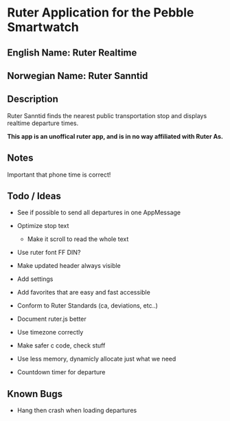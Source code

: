 # Ruter Application for the Pebble Smartwatch

## English Name: Ruter Realtime

## Norwegian Name: Ruter Sanntid

## Description
Ruter Sanntid finds the nearest public transportation stop and displays realtime departure times.

**This app is an unoffical ruter app, and is in no way affiliated with Ruter As.**

## Notes
Important that phone time is correct!

## Todo / Ideas

* See if possible to send all departures in one AppMessage

* Optimize stop text
	- Make it scroll to read the whole text 

* Use ruter font FF DIN?

* Make updated header always visible

* Add settings

* Add favorites that are easy and fast accessible

* Conform to Ruter Standards (ca, deviations, etc..)

* Document ruter.js better

* Use timezone correctly

* Make safer c code, check stuff

* Use less memory, dynamicly allocate just what we need

* Countdown timer for departure

## Known Bugs
* Hang then crash when loading departures
